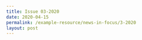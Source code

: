 ```yaml
---
title: Issue 03-2020
date: 2020-04-15
permalink: /example-resource/news-in-focus/3-2020
layout: post
---
```

